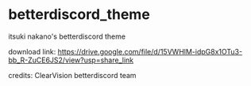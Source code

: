 # betterdiscord_theme
itsuki nakano's betterdiscord theme

download link: https://drive.google.com/file/d/15VWHlM-idpG8x1OTu3-bb_R-ZuCE6JS2/view?usp=share_link

credits: ClearVision betterdiscord team
